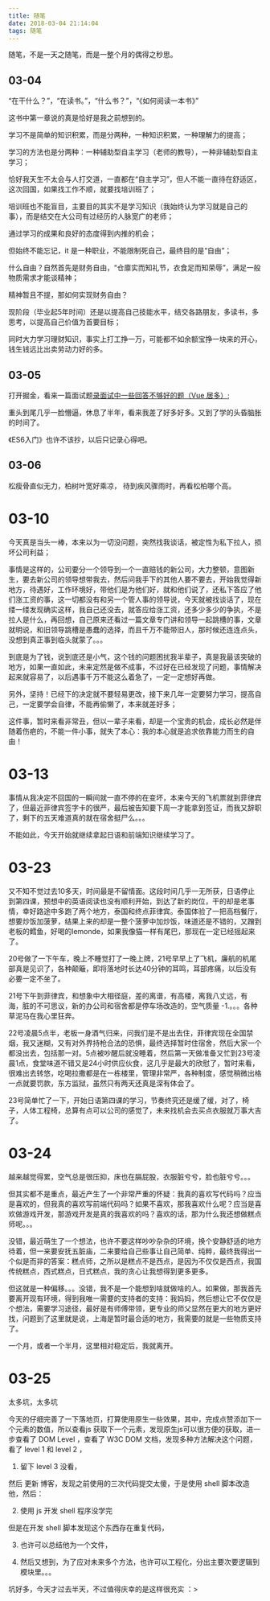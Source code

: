```yaml
---
title: 随笔
date: 2018-03-04 21:14:04
tags: 随笔
---
```

随笔，不是一天之随笔，而是一整个月的偶得之秒思。
<!-- more -->
## 03-04

“在干什么？”，“在读书。”，“什么书？”，“《如何阅读一本书》”

这书中第一章说的真是恰好是我之前想到的。

学习不是简单的知识积累，而是分两种，一种知识积累，一种理解力的提高；

学习的方法也是分两种：一种辅助型自主学习（老师的教导），一种非辅助型自主学习；

恰好我天生不太会与人打交道，一直都在“自主学习”，但人不能一直待在舒适区，这次回国，如果找工作不顺，就要找培训班了；

培训班也不能盲目，主要目的其实不是学习知识（我始终认为学习就是自己的事），而是结交在大公司有过经历的人脉宽广的老师；

通过学习的成果和良好的态度得到内推的机会；

但始终不能忘记，it 是一种职业，不能限制死自己，最终目的是“自由”；

什么自由？自然首先是财务自由，“仓廪实而知礼节，衣食足而知荣辱”，满足一般物质需求才能谈精神；

精神暂且不提，那如何实现财务自由？

现阶段（毕业起5年时间）还是以提高自己技能水平，结交各路朋友，多读书，多思考，以提高自己价值为首要目标；

同时大力学习理财知识，事实上打工挣一万，可能都不如余额宝挣一块来的开心，钱生钱远比出卖劳动力好的多。

## 03-05

打开掘金，看来一篇面试题[录面试中一些回答不够好的题（Vue 居多）](https://juejin.im/post/5a9b8417518825558251ce15);

重头到尾几乎一脸懵逼，休息了半年，看来我差了好多好多。又到了学的头昏脑胀的时间了。

《ES6入门》也许不该抄，以后只记录心得吧。

## 03-06

松瘦骨直似无力，柏树叶宽好乘凉，
待到疾风骤雨时，再看松柏哪个高。

# 03-10

今天真是当头一棒，本来以为一切没问题，突然找我谈话，被定性为私下拉人，损坏公司利益；

事情是这样的，公司要分一个领导到一个一直赔钱的新公司，大力整顿，意图新生，要去新公司的领导想带我去，然后问我手下的其他人要不要去，开始我觉得新地方，待遇好，工作环境好，带他们是为他们好，就和他们说了，还私下答应了他们涨工资的事，这一切都没有和另一个管人事的领导说，今天就被找谈话了，现在缕一缕发现确实这样，我自己还没去，就答应给涨工资，还多少多少的争执，不是拉人是什么，再回想，自己原来还看过一篇文章专门讲和领导一起跳槽的事，文章就明说，和旧领导跳槽是愚蠢的选择，而且千万不能带旧人，那时候还连连点头，没想到真正事到临头就蒙了。。。

到底是为了钱，说到底还是小气，这个钱的问题困扰我半辈子，真是我最该突破的地方，如果一直如此，未来定然是做不成事，不过好在已经发现了问题，事情解决起来就容易了，以后遇事千万不能这么着急了，一定一定想好再做。

另外，坚持！已经下的决定就不要轻易更改，接下来几年一定要努力学习，提高自己，一定要学会自律，不能再偷懒了，本来就差好多；

这件事，暂时来看非常丑，但以一辈子来看，却是一个宝贵的机会，成长必然是伴随着伤疤的，不能一件小事，就失了本心：我的本心就是追求依靠能力而生的自由！

# 03-13

事情从我决定不回国的一瞬间就一直不停的在变坏，本来今天的飞机票就到菲律宾了，但最近菲律宾签字卡的很严，最后被告知要下周一才能拿到签证，而我又辞职了，剩下的五天难道真的就在宿舍挺尸么。。。

不能如此，今天开始就继续拿起日语和前端知识继续学习了。

# 03-23

又不知不觉过去10多天，时间最是不留情面。这段时间几乎一无所获，日语停止到第四课，预想中的英语阅读也没有顺利开始，到达了新的岗位，干的却是老事情，幸好路途中多跑了两个地方，泰国和终点菲律宾。泰国体验了一把高档餐厅，想要炒饭加菠萝，结果上来的却是一整个菠萝中加炒饭，味道还是不错的，又蹭到老板的鳕鱼，好喝的lemonde，如果我像猫一样有尾巴，那现在一定已经摇起来了。

20号做了一下午车，晚上不睡觉打了一晚上牌，21号早早上了飞机，廉航的机尾部真是见识了，各种颠簸，即将落地时长达40分钟的耳鸣，耳部疼痛，以后没有必要一定不坐了。

21号下午到菲律宾，和想象中大相径庭，差的离谱，有高楼，离我八丈远，有海，脏的不可思议，新的办公司和宿舍都是停车场改造的，空气质量 -1.。。。各种草泥马在我心里狂奔。

22号凌晨5点半，老板一身酒气归来，问我们是不是出去住，菲律宾现在全国禁烟，我又迷糊，又有对外界持枪合法的恐惧，最终选择暂时住宿舍，然后大家一个都没出去，包括那一对。5点被吵醒后就没睡着，然后第一天做准备又忙到23号凌晨1点，食堂味道不错又是24小时供应伙食，这几乎是最大的欣慰了，暂时来看，很难出去转悠，吃喝拉撒都是在一栋楼里，管理非常严，各种制度，感觉稍微出格一点就要罚款，东方监狱，虽然只有两天还真是深有体会了。

23号简单忙了一下，开始日语第四课的学习，节奏终究还是缓了缓，对了，椅子，人体工程椅，总算有点可以公司的感觉了，未来找机会去买点衣服就万事大吉了。

# 03-24

越来越觉得累，空气总是很压抑，床也在膈屁股，衣服脏兮兮，脸也脏兮兮。。。

但其实都不是重点，最近产生了一个非常严重的怀疑：我真的喜欢写代码吗？应当是喜欢的，但我真的喜欢写前端代码吗？如果不喜欢，那我喜欢什么呢？应当是喜欢做游戏开发，那游戏开发是真的我喜欢的吗？喜欢的话，那为什么我还想做糕点师呢。。。

没错，最近萌生了一个想法，也许不要这样吵吵杂杂的环境，换个安静舒适的地方待着，但一来要安抚五脏庙，二来要给自己些事让自己简单、纯粹，最终我得出一个似是而非的答案：糕点师，之所以是糕点不是西点，是因为不仅仅是西点，我国传统糕点，西式糕点，日式糕点，我的贪心让我想得到更多更多。

但这就是一种偏移。。。没错，我不是一个能想到啥就做啥的人。如果做，那我首先要离开现有环境，得到我唯一需要的支持者的支持：我妈妈，然后想让它不仅仅是个想法，需要学习途径，最好是有师傅带领，更专业的师父显然在更大的地方更好找，问题到了这里就是说，上海是暂时最合适的地方，我需要的就是一些物质支持了。

一个月，或者一个半月，这里相对稳定后，我就离开。

# 03-25

太多坑，太多坑

今天的仔细完善了一下落地页，打算使用原生一些效果，其中，完成点赞添加下一个元素的数值，所以查看js 获取下一个元素，发现原生js可以很方便的获取，进一步查看了 DOM Level ，查看了 W3C DOM 文档，发现多种方法解决这个问题，看了 level 1 和 level 2 ，

1. 留下 level 3 没看，

然后 更新 博客，发现之前使用的三次代码提交太傻，于是使用 shell 脚本改造他，然后：

2. 使用 js 开发 shell 程序没学完

但是在开发 shell 脚本发现这个东西存在重复代码，

3. 也许可以总结他为一个文件，

4. 然后又想到，为了应对未来多个方法，也许可以工程化，分出主要次要逻辑到模块里。。。

坑好多，今天才过去半天，不过值得庆幸的是这样很充实 ：>